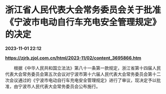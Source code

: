 # 浙江省人民代表大会常务委员会关于批准《宁波市电动自行车充电安全管理规定》的决定

**2023-11-01 22:12**

**https://zjrb.zjol.com.cn/html/2023-11/02/content_3695866.htm**

　　根据《中华人民共和国立法法》第八十一条第一款规定，浙江省第十四届人民代表大会常务委员会第五次会议对宁波市第十六届人民代表大会常务委员会第十二次会议通过的《宁波市电动自行车充电安全管理规定》进行了审议，现决定予以批准，由宁波市人民代表大会常务委员会公布施行。